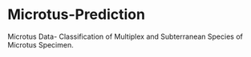 # Microtus-Prediction
Microtus Data- Classification of Multiplex and Subterranean Species of Microtus Specimen.
